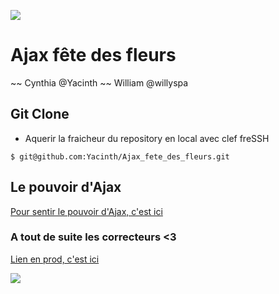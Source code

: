 ![](https://i.ytimg.com/vi/pvywTvq9N14/hqdefault.jpg)

# Ajax fête des fleurs

~~ Cynthia @Yacinth ~~ William @willyspa

## Git Clone

-   Aquerir la fraicheur du repository en local avec clef freSSH

```
$ git@github.com:Yacinth/Ajax_fete_des_fleurs.git
```

## Le pouvoir d'Ajax

[Pour sentir le pouvoir d'Ajax, c'est ici](https://www.youtube.com/watch?v=FAlx59H076k)

### A tout de suite les correcteurs <3

[Lien en prod, c'est ici](https://ajax-fete-des-fleurs.herokuapp.com/)

![](https://img.youtube.com/vi/okxp2E8VWrY/0.jpg)
